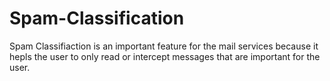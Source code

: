 # Spam-Classification

Spam Classifiaction  is an important feature for the mail services because it hepls the user to only read or intercept messages that are important for the user.
